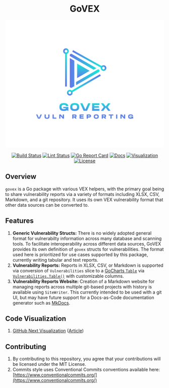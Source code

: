 <div align="center">

# GoVEX

[![](docs/logo_govex.svg)](https://github.com/grokify/govex)

[![Build Status][build-status-svg]][build-status-url]
[![Lint Status][lint-status-svg]][lint-status-url]
[![Go Report Card][goreport-svg]][goreport-url]
[![Docs][docs-godoc-svg]][docs-godoc-url]
[![Visualization][viz-svg]][viz-url]
[![License][license-svg]][license-url]

</div>

## Overview

`govex` is a Go package with various VEX helpers, with the primary goal being to share vulnerability reports via a variety of formats including XLSX, CSV, Markdown, and a git repository. It uses its own VEX vulnerability format that other data sources can be converted to.

## Features

1. **Generic Vulnerability Structs:** There is no widely adopted general format for vulnerabilty information across many database and scanning tools. To facilitate interoperability across different data sources, GoVEX provides its own definition of `govex` structs for vulnerabilities. The format used here is prioritized for use cases supported by this package, currently writing tabular and text reports.
1. **Vulnerability Reports:** Reports in XLSX, CSV, or Markdown is supported via conversion of `Vulnerabilities` slice to a [GoCharts `Table`](https://pkg.go.dev/github.com/grokify/gocharts/v2/data/table#Table) via [`Vulnerabilities.Table()`](https://pkg.go.dev/github.com/grokify/govex#Vulnerabilities.Table) with customizable columns.
1. **Vulnerability Reports Website:** Creation of a Markdown website for managing reports across multiple git-based projects with history is available using `SiteWriter`. This currently intended to be used with a git UI, but may have future support for a Docs-as-Code documentation generator such as [MkDocs](https://www.mkdocs.org/).

## Code Visualization

1. [GitHub Next Visualization](https://mango-dune-07a8b7110.1.azurestaticapps.net/?repo=grokify%2Fgovex) ([Article](https://githubnext.com/projects/repo-visualization))

## Contributing

1. By contributing to this repository, you agree that your contributions will be licensed under the MIT License.
1. Commits style uses Conventional Commits conventions available here: [https://www.conventionalcommits.org/](https://www.conventionalcommits.org/)

 [build-status-svg]: https://github.com/grokify/govex/workflows/test/badge.svg
 [build-status-url]: https://github.com/grokify/govex/actions/workflows/test.yaml
 [lint-status-svg]: https://github.com/grokify/govex/workflows/lint/badge.svg
 [lint-status-url]: https://github.com/grokify/govex/actions/workflows/lint.yaml
 [goreport-svg]: https://goreportcard.com/badge/github.com/grokify/govex
 [goreport-url]: https://goreportcard.com/report/github.com/grokify/govex
 [docs-godoc-svg]: https://pkg.go.dev/badge/github.com/grokify/govex
 [docs-godoc-url]: https://pkg.go.dev/github.com/grokify/govex
 [viz-svg]: https://img.shields.io/badge/visualizaton-Go-blue.svg
 [viz-url]: https://mango-dune-07a8b7110.1.azurestaticapps.net/?repo=grokify%2Fgovex
 [loc-svg]: https://tokei.rs/b1/github/grokify/govex
 [repo-url]: https://github.com/grokify/govex
 [license-svg]: https://img.shields.io/badge/license-MIT-blue.svg
 [license-url]: https://github.com/grokify/govex/blob/master/LICENSE
